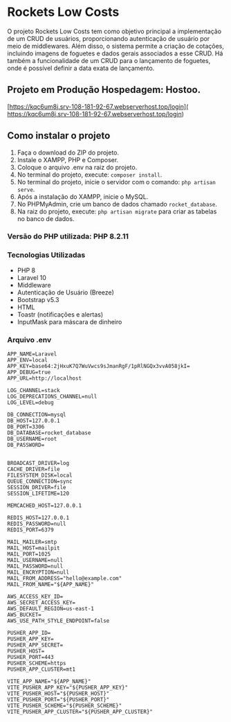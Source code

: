 # Rockets Low Costs

O projeto Rockets Low Costs tem como objetivo principal a implementação de um CRUD de usuários, proporcionando autenticação de usuário por meio de middlewares. Além disso, o sistema permite a criação de cotações, incluindo imagens de foguetes e dados gerais associados a esse CRUD. Há também a funcionalidade de um CRUD para o lançamento de foguetes, onde é possível definir a data exata de lançamento.

## Projeto em Produção Hospedagem: Hostoo.
[https://kqc6um8j.srv-108-181-92-67.webserverhost.top/login]( https://kqc6um8j.srv-108-181-92-67.webserverhost.top/login)

## Como instalar o projeto

1. Faça o download do ZIP do projeto.
2. Instale o XAMPP, PHP e Composer.
4. Coloque o arquivo .env na raiz do projeto.
5. No terminal do projeto, execute: `composer install`.
6. No terminal do projeto, inicie o servidor com o comando: `php artisan serve`.
5. Após a instalação do XAMPP, inicie o MySQL.
7. No PHPMyAdmin, crie um banco de dados chamado `rocket_database`.
8. Na raiz do projeto, execute: `php artisan migrate` para criar as tabelas no banco de dados.

### Versão do PHP utilizada: PHP 8.2.11

### Tecnologias Utilizadas

- PHP 8
- Laravel 10
- Middleware
- Autenticação de Usuário (Breeze)
- Bootstrap v5.3
- HTML
- Toastr (notificações e alertas)
- InputMask para máscara de dinheiro


### Arquivo .env
```
APP_NAME=Laravel
APP_ENV=local
APP_KEY=base64:2jHxuK7Q7WuVwcs9sJmanRgF/1pRlNGQx3vvA058jkI=
APP_DEBUG=true
APP_URL=http://localhost

LOG_CHANNEL=stack
LOG_DEPRECATIONS_CHANNEL=null
LOG_LEVEL=debug

DB_CONNECTION=mysql
DB_HOST=127.0.0.1
DB_PORT=3306
DB_DATABASE=rocket_database
DB_USERNAME=root
DB_PASSWORD=


BROADCAST_DRIVER=log
CACHE_DRIVER=file
FILESYSTEM_DISK=local
QUEUE_CONNECTION=sync
SESSION_DRIVER=file
SESSION_LIFETIME=120

MEMCACHED_HOST=127.0.0.1

REDIS_HOST=127.0.0.1
REDIS_PASSWORD=null
REDIS_PORT=6379

MAIL_MAILER=smtp
MAIL_HOST=mailpit
MAIL_PORT=1025
MAIL_USERNAME=null
MAIL_PASSWORD=null
MAIL_ENCRYPTION=null
MAIL_FROM_ADDRESS="hello@example.com"
MAIL_FROM_NAME="${APP_NAME}"

AWS_ACCESS_KEY_ID=
AWS_SECRET_ACCESS_KEY=
AWS_DEFAULT_REGION=us-east-1
AWS_BUCKET=
AWS_USE_PATH_STYLE_ENDPOINT=false

PUSHER_APP_ID=
PUSHER_APP_KEY=
PUSHER_APP_SECRET=
PUSHER_HOST=
PUSHER_PORT=443
PUSHER_SCHEME=https
PUSHER_APP_CLUSTER=mt1

VITE_APP_NAME="${APP_NAME}"
VITE_PUSHER_APP_KEY="${PUSHER_APP_KEY}"
VITE_PUSHER_HOST="${PUSHER_HOST}"
VITE_PUSHER_PORT="${PUSHER_PORT}"
VITE_PUSHER_SCHEME="${PUSHER_SCHEME}"
VITE_PUSHER_APP_CLUSTER="${PUSHER_APP_CLUSTER}"
```
